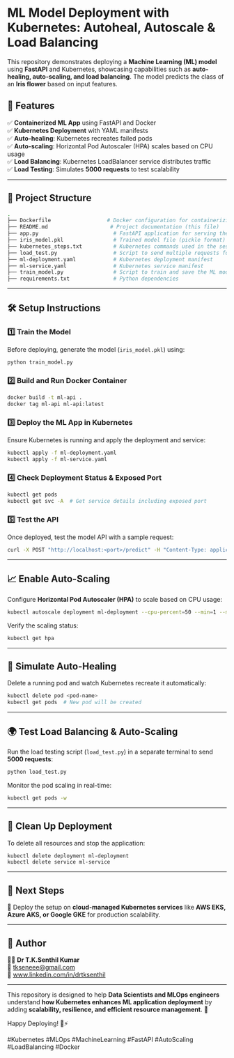 # ML Model Deployment with Kubernetes: Autoheal, Autoscale & Load Balancing  

This repository demonstrates deploying a **Machine Learning (ML) model** using **FastAPI** and Kubernetes, showcasing capabilities such as **auto-healing, auto-scaling, and load balancing**. The model predicts the class of an **Iris flower** based on input features.  

## 🚀 Features  
✅ **Containerized ML App** using FastAPI and Docker  
✅ **Kubernetes Deployment** with YAML manifests  
✅ **Auto-healing**: Kubernetes recreates failed pods  
✅ **Auto-scaling**: Horizontal Pod Autoscaler (HPA) scales based on CPU usage  
✅ **Load Balancing**: Kubernetes LoadBalancer service distributes traffic  
✅ **Load Testing**: Simulates **5000 requests** to test scalability  

---

## 📂 Project Structure  
```bash
.
├── Dockerfile                  # Docker configuration for containerizing the ML app
├── README.md                    # Project documentation (this file)
├── app.py                        # FastAPI application for serving the ML model
├── iris_model.pkl                # Trained model file (pickle format)
├── kubernetes_steps.txt          # Kubernetes commands used in the session
├── load_test.py                  # Script to send multiple requests for load testing
├── ml-deployment.yaml            # Kubernetes deployment manifest
├── ml-service.yaml               # Kubernetes service manifest
├── train_model.py                # Script to train and save the ML model
├── requirements.txt              # Python dependencies
```

---

## 🛠️ Setup Instructions  

### 1️⃣ **Train the Model**  
Before deploying, generate the model (`iris_model.pkl`) using:  
```bash
python train_model.py
```

### 2️⃣ **Build and Run Docker Container**  
```bash
docker build -t ml-api .
docker tag ml-api ml-api:latest
```

### 3️⃣ **Deploy the ML App in Kubernetes**  
Ensure Kubernetes is running and apply the deployment and service:  
```bash
kubectl apply -f ml-deployment.yaml
kubectl apply -f ml-service.yaml
```

### 4️⃣ **Check Deployment Status & Exposed Port**  
```bash
kubectl get pods
kubectl get svc -A  # Get service details including exposed port
```

### 5️⃣ **Test the API**  
Once deployed, test the model API with a sample request:  
```bash
curl -X POST "http://localhost:<port>/predict" -H "Content-Type: application/json" -d "{\"features\": [5.1, 3.5, 1.4, 0.2]}"
```

---

## 📈 **Enable Auto-Scaling**  
Configure **Horizontal Pod Autoscaler (HPA)** to scale based on CPU usage:  
```bash
kubectl autoscale deployment ml-deployment --cpu-percent=50 --min=1 --max=5
```

Verify the scaling status:  
```bash
kubectl get hpa
```

---

## 🔄 **Simulate Auto-Healing**  
Delete a running pod and watch Kubernetes recreate it automatically:  
```bash
kubectl delete pod <pod-name>
kubectl get pods  # New pod will be created
```

---

## 🌍 **Test Load Balancing & Auto-Scaling**  
Run the load testing script (`load_test.py`) in a separate terminal to send **5000 requests**:  
```bash
python load_test.py
```
Monitor the pod scaling in real-time:  
```bash
kubectl get pods -w
```

---

## 🛑 **Clean Up Deployment**  
To delete all resources and stop the application:  
```bash
kubectl delete deployment ml-deployment
kubectl delete service ml-service
```

---

## 🚀 **Next Steps**  
🔹 Deploy the setup on **cloud-managed Kubernetes services** like **AWS EKS, Azure AKS, or Google GKE** for production scalability.  

---

## 📌 **Author**  
👨‍💻 **Dr T.K.Senthil Kumar**  
📧 tkseneee@gmail.com  
🔗 www.linkedin.com/in/drtksenthil

---

This repository is designed to help **Data Scientists and MLOps engineers** understand **how Kubernetes enhances ML application deployment** by adding **scalability, resilience, and efficient resource management**. 🚀  

Happy Deploying! 🚀⚡  

#Kubernetes #MLOps #MachineLearning #FastAPI #AutoScaling #LoadBalancing #Docker

